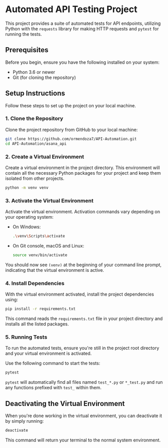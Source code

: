 # Automated API Testing Project

This project provides a suite of automated tests for API endpoints, utilizing Python with the `requests` library for making HTTP requests and `pytest` for running the tests. 

## Prerequisites

Before you begin, ensure you have the following installed on your system:
- Python 3.6 or newer
- Git (for cloning the repository)

## Setup Instructions

Follow these steps to set up the project on your local machine.

### 1. Clone the Repository

Clone the project repository from GitHub to your local machine:

```bash
git clone https://github.com/ormendoza7/API-Automation.git
cd API-Automation/asana_api
```

### 2. Create a Virtual Environment

Create a virtual environment in the project directory. This environment will contain all the necessary Python packages for your project and keep them isolated from other projects.

```bash
python -m venv venv
```

### 3. Activate the Virtual Environment

Activate the virtual environment. Activation commands vary depending on your operating system:

- On Windows:

  ```bash
  .\venv\Scripts\activate
  ```

- On Git console, macOS and Linux:

  ```bash
  source venv/bin/activate
  ```

You should now see `(venv)` at the beginning of your command line prompt, indicating that the virtual environment is active.

### 4. Install Dependencies

With the virtual environment activated, install the project dependencies using:

```bash
pip install -r requirements.txt
```

This command reads the `requirements.txt` file in your project directory and installs all the listed packages.

### 5. Running Tests

To run the automated tests, ensure you're still in the project root directory and your virtual environment is activated. 

Use the following command to start the tests:

```bash
pytest
```

`pytest` will automatically find all files named `test_*.py` or `*_test.py` and run any functions prefixed with `test_` within them.

## Deactivating the Virtual Environment

When you're done working in the virtual environment, you can deactivate it by simply running:

```bash
deactivate
```

This command will return your terminal to the normal system environment.
